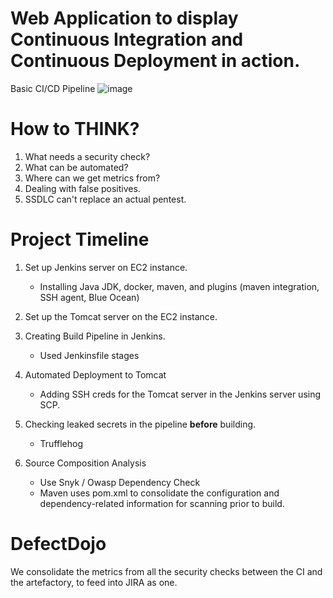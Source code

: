 # Web Application to display Continuous Integration and Continuous Deployment in action.

Basic CI/CD Pipeline
![image](https://github.com/velvet-jedi/webapp/assets/132247456/290925a3-9c92-4622-b7db-944c7afa6b6a)



# How to THINK?
1. What needs a security check?
2. What can be automated? 
3. Where can we get metrics from?
4. Dealing with false positives.
5. SSDLC can't replace an actual pentest.

# Project Timeline
1. Set up Jenkins server on EC2 instance.
   - Installing Java JDK, docker, maven, and plugins (maven integration, SSH agent, Blue Ocean)

2. Set up the Tomcat server on the EC2 instance.

3. Creating Build Pipeline in Jenkins.
   - Used Jenkinsfile stages

4. Automated Deployment to Tomcat
   - Adding SSH creds for the Tomcat server in the Jenkins server using SCP.
  
5. Checking leaked secrets in the pipeline **before** building.
   - Trufflehog
  
6. Source Composition Analysis
   - Use Snyk / Owasp Dependency Check
   - Maven uses pom.xml to consolidate the configuration and dependency-related information for scanning prior to build.

 
# DefectDojo
We consolidate the metrics from all the security checks between the CI and the artefactory, to feed into JIRA as one.
